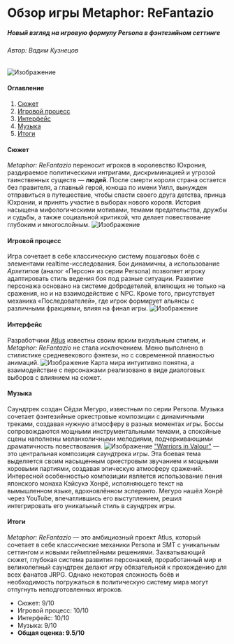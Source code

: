 # Обзор игры Metaphor: ReFantazio
##### Новый взгляд на игровую формулу Persona в фэнтезийном сеттинге
###### _Автор: Вадим Кузнецов_
![Изображение](https://gaming-cdn.com/images/products/17118/orig/metaphor-refantazio-pc-game-steam-latin-america-cover.jpg?v=1728921592 "Metaphor: ReFantazio")
#### Оглавление
1. [Сюжет](#title1)
2. [Игровой процесс](#title2)
3. [Интерфейс](#title3)
4. [Музыка](#title4)
5. [Итоги](#title5)

#### <a id="title1">Сюжет</a>
_Metaphor: ReFantazio_ переносит игроков в королевство Юхрония, раздираемое политическими интригами, дискриминацией и угрозой таинственных существ — __людей__. После смерти короля страна остается без правителя, а главный герой, юноша по имени Уилл, вынужден отправиться в путешествие, чтобы спасти своего друга детства, принца Юхронии, и принять участие в выборах нового короля.
История насыщена мифологическими мотивами, темами предательства, дружбы и судьбы, а также социальной критикой, что делает повествование глубоким и многослойным.
![Изображение](https://static0.gamerantimages.com/wordpress/wp-content/uploads/2024/12/metaphor_-refantazio_20241212190114.jpg "Карта мира")

#### <a id="title2">Игровой процесс</a>
Игра сочетает в себе классическую систему пошаговых боёв с элементами realtime-исследования. Бои динамичны, а использование _Архетипов_ (аналог «Персон» из серии Persona) позволяет игроку адаптировать стиль ведения боя под разные ситуации. Развитие персонажа основано на системе добродетелей, влияющих не только на сражения, но и на взаимодействие с NPC.
Кроме того, присутствует механика «Последователей», где игрок формирует альянсы с различными фракциями, влияя на финал игры.
![Изображение](https://files.otakustudy.com/wp-content/uploads/2024/10/28211033/CommandBattle1_EN_result.webp "Пример битвы")

#### <a id="title3">Интерфейс</a>
Разработчики [Atlus](https://atlus.com/) известны своим ярким визуальным стилем, и _Metaphor: ReFantazio_ не стала исключением. Меню выполнено в стилистике средневекового фэнтези, но с современной плавностью анимаций.
![Изображение](https://static.insales-cdn.com/images/products/1/5335/924947671/metaphor-refantazio-screenshot-01-en-09oct24.webp "Главное меню")
Карта мира интуитивно понятна, а взаимодействие с персонажами реализовано в виде диалоговых выборов с влиянием на сюжет.

#### <a id="title4">Музыка</a>
Саундтрек создан Сёдзи Мегуро, известным по серии Persona. Музыка сочетает фэнтезийные оркестровые композиции с динамичными треками, создавая нужную атмосферу в разных моментах игры. Боссы сопровождаются мощными инструментальными темами, а спокойные сцены наполнены меланхоличными мелодиями, подчеркивающими драматичность повествования.
![Изображение](https://www.gamesoul.it/wp-content/uploads/2021/10/shoji-meguro-il-compositore-di-persona-lascia-atlus-gamesoul.jpg "Сёдзи Мегуро")
["Warriors in Valour"](https://www.youtube.com/watch?v=SjIJfwaFSAE&ab_channel=KanekiTheGOAT) — это центральная композиция саундтрека игры. Эта боевая тема выделяется своим насыщенным оркестровым звучанием и мощными хоровыми партиями, создавая эпическую атмосферу сражений. Интересной особенностью композиции является использование пения японского монаха Кэйсукэ Хонрё, исполняющего текст на вымышленном языке, вдохновлённом эсперанто. Мегуро нашёл Хонрё через YouTube, впечатлившись его выступлением, решил интегрировать его уникальный стиль в саундтрек игры.

#### <a id="title5">Итоги</a> 
_Metaphor: ReFantazio_ — это амбициозный проект Atlus, который сочетает в себе классические механики Persona и SMT с уникальным сеттингом и новыми геймплейными решениями. Захватывающий сюжет, глубокая система развития персонажей, проработанный мир и великолепный саундтрек делают игру обязательной к прохождению для всех фанатов JRPG. Однако некоторая сложность боёв и необходимость погружаться в политическую систему мира могут отпугнуть неподготовленных игроков.

- Сюжет: 9/10
- Игровой процесс: 10/10
- Интерфейс: 10/10
- Музыка: 9/10
- __Общая оценка: 9.5/10__